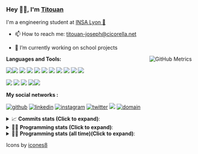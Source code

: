 <!--
**titouan-joseph/titouan-joseph** is a ✨ _special_ ✨ repository because its `README.md` (this file) appears on your GitHub profile.

Here are some ideas to get you started:

- 🔭 I’m currently working on ...
- 🌱 I’m currently learning ...
- 👯 I’m looking to collaborate on ...
- 🤔 I’m looking for help with ...
- 💬 Ask me about ...
- 📫 How to reach me: ...
- 😄 Pronouns: ...
- ⚡ Fun fact: ...
-->

### Hey 👋🏽, I'm [Titouan](https://github.com/Titouan-Joseph) 

I'm a engineering student at  [INSA Lyon 🦏](https://www.insa-lyon.fr/en/)

- 📫 How to reach me: [titouan-joseph@cicorella.net](mailto:titouan-joseph@cicorella.net)
- 🔭 I’m currently working on school projects


  <img align="right" alt="GitHub Metrics" src="https://metrics.lecoq.io/titouan-joseph" />

**Languages and Tools:**

[<img src="https://img.icons8.com/color/48/000000/python.png"/>]()[<img src="https://img.icons8.com/color/48/000000/java-coffee-cup-logo.png"/>]() [<img src="https://img.icons8.com/color/48/000000/c-programming.png"/>]() [<img src="https://img.icons8.com/color/48/000000/javascript.png"/>]() [<img src="https://img.icons8.com/color/48/000000/selenium-test-automation.png"/>]() [<img src="https://img.icons8.com/color/48/000000/git.png"/>]() [<img src="https://img.icons8.com/color/48/000000/console.png"/>]() [<img src="https://img.icons8.com/color/48/000000/android-os.png"/>]() [<img src="https://img.icons8.com/color/48/000000/pycharm.png"/>]() [<img src="https://img.icons8.com/color/48/000000/virtualbox.png"/>]() [<img src="https://img.icons8.com/color/48/000000/windows-10.png"/>]()

[<img src="https://img.icons8.com/color/48/000000/linux.png"/>]() [<img src="https://img.icons8.com/color/48/000000/nginx.png"/>]() [<img src="https://img.icons8.com/color/48/000000/raspberry-pi.png"/>]() [<img src="https://img.icons8.com/color/48/000000/docker.png"/>]()[<img src="https://img.icons8.com/color/48/000000/visual-studio-code-2019.png"/>]()

**My social networks :**

[<img src='https://img.icons8.com/fluent/48/000000/github.png' alt="github">](https://github.com/titouan-joseph)  [<img src='https://img.icons8.com/color/48/000000/linkedin.png' alt='linkedin'>](https://www.linkedin.com/in/titouan-joseph-revol/)  [<img src='https://img.icons8.com/color/48/000000/instagram-new.png' alt='instagram'>](https://www.instagram.com/tit_re/)  [<img src='https://img.icons8.com/color/48/000000/twitter.png' alt='twitter'>](https://twitter.com/josephrevol) [<img src="https://img.icons8.com/color/48/000000/facebook.png"/>](https://www.facebook.com/titre01) [<img src="https://img.icons8.com/fluent/48/000000/domain.png" alt="domain"/>](https://titouan-joseph.cicorella.net)

<details>
 <summary>📈 <b>Commits stats (Click to expand)</b>: </summary>
    <a href="https://sourcerer.io/titouan-joseph"><img src="https://img.shields.io/badge/Python-148%20commits-orange.svg" alt=""></a>
    <a href="https://sourcerer.io/titouan-joseph"><img src="https://img.shields.io/badge/Java-27%20commits-orange.svg" alt=""></a>
    <a href="https://sourcerer.io/titouan-joseph"><img src="https://img.shields.io/badge/C-23%20commits-orange.svg" alt=""></a>
    <a href="https://sourcerer.io/titouan-joseph"><img src="https://img.shields.io/badge/JavaScript-18%20commits-orange.svg" alt=""></a>
</details>


<details>
 <summary>👨‍💻 <b>Programming stats (Click to expand)</b>: </summary>
<!--START_SECTION:waka-->
**🐱 My Github Data** 

> 🏆 343 Contributions in the Year 2021
 > 
> 📦 58.5 kB Used in Github's Storage 
 > 
> 🚫 Not Opted to Hire
 > 
> 📜 28 Public Repositories 
 > 
> 🔑 2 Private Repositories  
 > 
**I'm an Early 🐤** 

```text
🌞 Morning    96 commits     ███░░░░░░░░░░░░░░░░░░░░░░   15.09% 
🌆 Daytime    251 commits    █████████░░░░░░░░░░░░░░░░   39.47% 
🌃 Evening    226 commits    █████████░░░░░░░░░░░░░░░░   35.53% 
🌙 Night      63 commits     ██░░░░░░░░░░░░░░░░░░░░░░░   9.91%

```
📅 **I'm Most Productive on Wednesday** 

```text
Monday       95 commits     ███░░░░░░░░░░░░░░░░░░░░░░   14.94% 
Tuesday      85 commits     ███░░░░░░░░░░░░░░░░░░░░░░   13.36% 
Wednesday    128 commits    █████░░░░░░░░░░░░░░░░░░░░   20.13% 
Thursday     100 commits    ████░░░░░░░░░░░░░░░░░░░░░   15.72% 
Friday       82 commits     ███░░░░░░░░░░░░░░░░░░░░░░   12.89% 
Saturday     62 commits     ██░░░░░░░░░░░░░░░░░░░░░░░   9.75% 
Sunday       84 commits     ███░░░░░░░░░░░░░░░░░░░░░░   13.21%

```


📊 **This Week I Spent My Time On** 

```text
⌚︎ Time Zone: Europe/Paris

💬 Programming Languages: 
Other                    23 hrs 30 mins      █████████████████████░░░░   84.96% 
Markdown                 2 hrs 11 mins       ██░░░░░░░░░░░░░░░░░░░░░░░   7.92% 
TypeScript               59 mins             █░░░░░░░░░░░░░░░░░░░░░░░░   3.58% 
JSON                     19 mins             ░░░░░░░░░░░░░░░░░░░░░░░░░   1.15% 
JavaScript               8 mins              ░░░░░░░░░░░░░░░░░░░░░░░░░   0.51%

🔥 Editors: 
Browser                  23 hrs 14 mins      █████████████████████░░░░   83.98% 
VS Code                  4 hrs 11 mins       ███░░░░░░░░░░░░░░░░░░░░░░   15.17% 
Powerpoint               14 mins             ░░░░░░░░░░░░░░░░░░░░░░░░░   0.86%

🐱‍💻 Projects: 
Stage-DevOps             16 hrs 44 mins      ███████████████░░░░░░░░░░   60.51% 
backend                  5 hrs 34 mins       █████░░░░░░░░░░░░░░░░░░░░   20.14% 
demo_docker              2 hrs 35 mins       ██░░░░░░░░░░░░░░░░░░░░░░░   9.37% 
spfx                     1 hr 23 mins        █░░░░░░░░░░░░░░░░░░░░░░░░   5.05% 
SPFx-docker              36 mins             ░░░░░░░░░░░░░░░░░░░░░░░░░   2.17%

💻 Operating System: 
Windows                  26 hrs 5 mins       ███████████████████████░░   94.29% 
Linux                    1 hr 34 mins        █░░░░░░░░░░░░░░░░░░░░░░░░   5.71%

```

**I Mostly Code in Python** 

```text
Python                   18 repos            ██████████████░░░░░░░░░░░   56.25% 
JavaScript               3 repos             ██░░░░░░░░░░░░░░░░░░░░░░░   9.38% 
HTML                     2 repos             █░░░░░░░░░░░░░░░░░░░░░░░░   6.25% 
C                        2 repos             █░░░░░░░░░░░░░░░░░░░░░░░░   6.25% 
MATLAB                   2 repos             █░░░░░░░░░░░░░░░░░░░░░░░░   6.25%

```



 Last Updated on 20/08/2021
<!--END_SECTION:waka-->

</details>

<details>
 <summary>👨‍💻 <b>Programming stats (all time)(Click to expand)</b>: </summary>
    <img src="https://wakatime.com/share/@titouan_joseph/b2dd01ab-0ae9-45a5-9065-5eef2a205b1c.svg">
    <img src="https://wakatime.com/share/@titouan_joseph/5ef9f0c5-69ff-452c-80a9-909df7152407.svg">
    <img src="https://wakatime.com/share/@titouan_joseph/3989b40d-e2ad-4aeb-8f15-b50171502a9a.svg">
</details>

Icons by [icones8](https://icones8.fr/)
